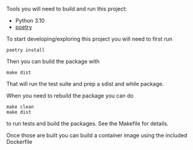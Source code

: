 Tools you will need to build and run this project:

 - Python 3.10
 - [poetry](https://python-poetry.org/)

To start developing/exploring this project you will need to first run 

    poetry install

Then you can build the package with

    make dist

That will run the test suite and prep a sdist and while package.

When you need to rebuild the package you can do 

    make clean
    make dist

to run tests and build the packages. See the Makefile for details.

Once those are built you can build a container image using the included Dockerfile